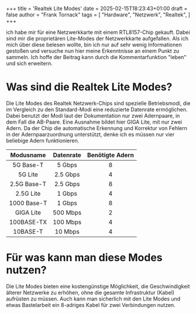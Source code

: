 +++
title = 'Realtek Lite Modes'
date = 2025-02-15T18:23:43+01:00
draft = false
author = "Frank Tornack"
tags = [
    "Hardware",
    "Netzwerk",
    "Realtek",
]
+++

ich habe mir für eine Netzwerkkarte mit einem RTL8157-Chip gekauft. Dabei sind mir die proprietären Lite-Modes der Netzwerkkarte aufgefallen. Als ich mich über diese belesen wollte, bin ich nur auf sehr wenig Informationen gestoßen und versuche nun hier meine Erkenntnisse an einem Punkt zu sammeln. Ich hoffe der Beitrag kann durch die Kommentarfunktion "leben" und sich erweitern.

# Was sind die Realtek Lite Modes?
Die Lite Modes des Realtek Netzwerk-Chips sind spezielle Betriebsmodi, die im Vergleich zu den Standard-Modi eine reduzierte Datenrate ermöglichen.
Dabei benutzt der Modi laut der Dokumentation nur zwei Adernpaare, in dem Fall die AB-Paare. Eine Ausnahme bildet hier GIGA Lite, mit nur zwei Adern.
Da der Chip die automatische Erkennung und Korrektur von Fehlern in der Adernpaarzuordnung unterstützt, denke ich es müssen nur vier beliebige Adern funktionieren. 

|  Modusname  | Datenrate | Benötigte Adern |
|:-----------:|:---------:|:---------------:|
| 5G Base-T   | 5 Gbps    | 8               |
| 5G Lite     | 2.5 Gbps  | 4               |
| 2.5G Base-T | 2.5 Gbps  | 8               |
| 2.5G Lite   | 1 Gbps    | 4               |
| 1000 Base-T | 1 Gbps    | 8               |
| GIGA Lite   | 500 Mbps  | 2               |
| 100BASE-TX  | 100 Mbps  | 4               |
| 10BASE-T    | 10 Mbps   | 4               |

# Für was kann man diese Modes nutzen?
Die Lite Modes bieten eine kostengünstige Möglichkeit, die Geschwindigkeit älterer Netzwerke zu erhöhen, ohne die gesamte Infrastruktur (Kabel) aufrüsten zu müssen. Auch kann man sicherlich mit den Lite Modes und etwas Bastelarbeit ein 8-adriges Kabel für zwei Verbindungen nutzen.